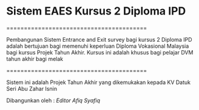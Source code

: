 # Sistem EAES Kursus 2 Diploma IPD

========================================

Pembangunan Sistem Entrance and Exit survey bagi kursus 2 Diploma IPD adalah bertujuan bagi memenuhi keperluan Diploma Vokasional Malaysia bagi kursus Projek Tahun Akhir. Kursus ini adalah khusus bagi pelajar DVM tahun akhir bagi melak

========================================

Sistem ini adalah Projek Tahun Akhir yang dikemukakan kepada KV Datuk Seri Abu Zahar Isnin <br>

Dibangunkan oleh :
*Editor Afiq Syafiq*
